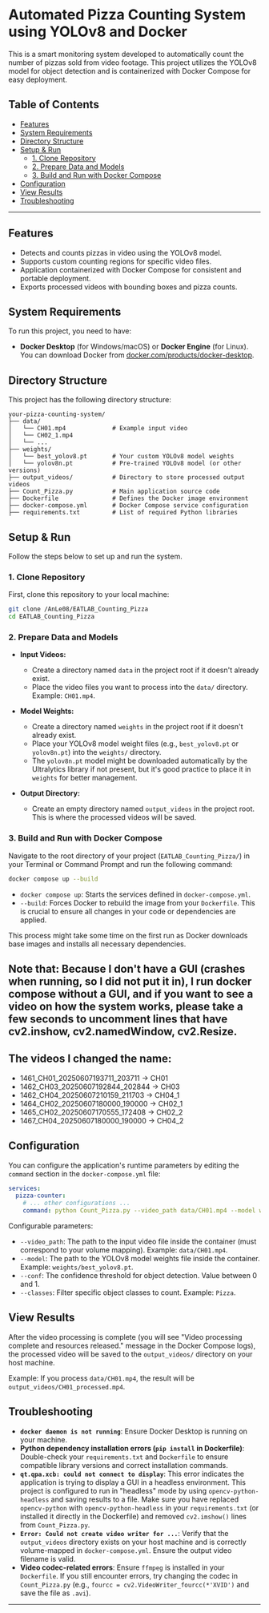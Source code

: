 
# Automated Pizza Counting System using YOLOv8 and Docker

This is a smart monitoring system developed to automatically count the number of pizzas sold from video footage. This project utilizes the YOLOv8 model for object detection and is containerized with Docker Compose for easy deployment.

## Table of Contents

* [Features](#features)
* [System Requirements](#system-requirements)
* [Directory Structure](#directory-structure)
* [Setup & Run](#setup--run)
    * [1. Clone Repository](#1-clone-repository)
    * [2. Prepare Data and Models](#2-prepare-data-and-models)
    * [3. Build and Run with Docker Compose](#3-build-and-run-with-docker-compose)
* [Configuration](#configuration)
* [View Results](#view-results)
* [Troubleshooting](#troubleshooting)

---

## Features

* Detects and counts pizzas in video using the YOLOv8 model.
* Supports custom counting regions for specific video files.
* Application containerized with Docker Compose for consistent and portable deployment.
* Exports processed videos with bounding boxes and pizza counts.

## System Requirements

To run this project, you need to have:

* **Docker Desktop** (for Windows/macOS) or **Docker Engine** (for Linux). You can download Docker from [docker.com/products/docker-desktop](https://www.docker.com/products/docker-desktop).

## Directory Structure

This project has the following directory structure:

```
your-pizza-counting-system/
├── data/
│   └── CH01.mp4             # Example input video
│   └── CH02_1.mp4
│   └── ...
├── weights/
│   └── best_yolov8.pt       # Your custom YOLOv8 model weights
│   └── yolov8n.pt           # Pre-trained YOLOv8 model (or other versions)
├── output_videos/           # Directory to store processed output videos
├── Count_Pizza.py           # Main application source code
├── Dockerfile               # Defines the Docker image environment
├── docker-compose.yml       # Docker Compose service configuration
├── requirements.txt         # List of required Python libraries
```

## Setup & Run

Follow the steps below to set up and run the system.

### 1. Clone Repository

First, clone this repository to your local machine:

```bash
git clone /AnLe08/EATLAB_Counting_Pizza
cd EATLAB_Counting_Pizza
```

### 2. Prepare Data and Models

* **Input Videos:**
    * Create a directory named `data` in the project root if it doesn't already exist.
    * Place the video files you want to process into the `data/` directory. Example: `CH01.mp4`.

* **Model Weights:**
    * Create a directory named `weights` in the project root if it doesn't already exist.
    * Place your YOLOv8 model weight files (e.g., `best_yolov8.pt` or `yolov8n.pt`) into the `weights/` directory.
    * The `yolov8n.pt` model might be downloaded automatically by the Ultralytics library if not present, but it's good practice to place it in `weights` for better management.

* **Output Directory:**
    * Create an empty directory named `output_videos` in the project root. This is where the processed videos will be saved.

### 3. Build and Run with Docker Compose

Navigate to the root directory of your project (`EATLAB_Counting_Pizza/`) in your Terminal or Command Prompt and run the following command:

```bash
docker compose up --build
```

* `docker compose up`: Starts the services defined in `docker-compose.yml`.
* `--build`: Forces Docker to rebuild the image from your `Dockerfile`. This is crucial to ensure all changes in your code or dependencies are applied.

This process might take some time on the first run as Docker downloads base images and installs all necessary dependencies.
## Note that: Because I don't have a GUI (crashes when running, so I did not put it in), I run docker compose without a GUI, and if you want to see a video on how the system works, please take a few seconds to uncomment lines that have cv2.inshow, cv2.namedWindow, cv2.Resize.
## The videos I changed the name:
* 1461_CH01_20250607193711_203711 -> CH01
* 1462_CH03_20250607192844_202844 -> CH03
* 1462_CH04_20250607210159_211703 -> CH04_1
* 1464_CH02_20250607180000_190000 -> CH02_1
* 1465_CH02_20250607170555_172408 -> CH02_2
* 1467_CH04_20250607180000_190000 -> CH04_2

## Configuration

You can configure the application's runtime parameters by editing the `command` section in the `docker-compose.yml` file:

```yaml
services:
  pizza-counter:
    # ... other configurations ...
    command: python Count_Pizza.py --video_path data/CH01.mp4 --model weights/best_yolov8.pt --conf 0.5 --classes Pizza
```

Configurable parameters:

* `--video_path`: The path to the input video file inside the container (must correspond to your volume mapping). Example: `data/CH01.mp4`.
* `--model`: The path to the YOLOv8 model weights file inside the container. Example: `weights/best_yolov8.pt`.
* `--conf`: The confidence threshold for object detection. Value between 0 and 1.
* `--classes`: Filter specific object classes to count. Example: `Pizza`.

## View Results

After the video processing is complete (you will see "Video processing complete and resources released." message in the Docker Compose logs), the processed video will be saved to the `output_videos/` directory on your host machine.

Example: If you process `data/CH01.mp4`, the result will be `output_videos/CH01_processed.mp4`.

## Troubleshooting

* **`docker daemon is not running`**: Ensure Docker Desktop is running on your machine.
* **Python dependency installation errors (`pip install` in Dockerfile)**: Double-check your `requirements.txt` and `Dockerfile` to ensure compatible library versions and correct installation commands.
* **`qt.qpa.xcb: could not connect to display`**: This error indicates the application is trying to display a GUI in a headless environment. This project is configured to run in "headless" mode by using `opencv-python-headless` and saving results to a file. Make sure you have replaced `opencv-python` with `opencv-python-headless` in your `requirements.txt` (or installed it directly in the Dockerfile) and removed `cv2.imshow()` lines from `Count_Pizza.py`.
* **`Error: Could not create video writer for ...`**: Verify that the `output_videos` directory exists on your host machine and is correctly volume-mapped in `docker-compose.yml`. Ensure the output video filename is valid.
* **Video codec-related errors**: Ensure `ffmpeg` is installed in your `Dockerfile`. If you still encounter errors, try changing the codec in `Count_Pizza.py` (e.g., `fourcc = cv2.VideoWriter_fourcc(*'XVID')` and save the file as `.avi`).

---
```

